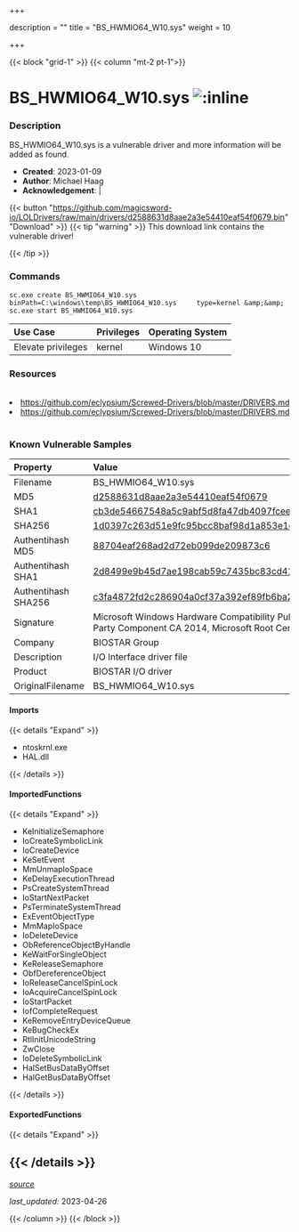 +++

description = ""
title = "BS_HWMIO64_W10.sys"
weight = 10

+++


{{< block "grid-1" >}}
{{< column "mt-2 pt-1">}}


# BS_HWMIO64_W10.sys ![:inline](/images/twitter_verified.png) 


### Description

BS_HWMIO64_W10.sys is a vulnerable driver and more information will be added as found.

- **Created**: 2023-01-09
- **Author**: Michael Haag
- **Acknowledgement**:  | [](https://twitter.com/)

{{< button "https://github.com/magicsword-io/LOLDrivers/raw/main/drivers/d2588631d8aae2a3e54410eaf54f0679.bin" "Download" >}}
{{< tip "warning" >}}
This download link contains the vulnerable driver!

{{< /tip >}}

### Commands

```
sc.exe create BS_HWMIO64_W10.sys binPath=C:\windows\temp\BS_HWMIO64_W10.sys     type=kernel &amp;&amp; sc.exe start BS_HWMIO64_W10.sys
```

| Use Case | Privileges | Operating System | 
|:---- | ---- | ---- |
| Elevate privileges | kernel | Windows 10 |

### Resources
<br>
<li><a href=" https://github.com/eclypsium/Screwed-Drivers/blob/master/DRIVERS.md"> https://github.com/eclypsium/Screwed-Drivers/blob/master/DRIVERS.md</a></li>
<li><a href="https://github.com/eclypsium/Screwed-Drivers/blob/master/DRIVERS.md">https://github.com/eclypsium/Screwed-Drivers/blob/master/DRIVERS.md</a></li>
<br>

### Known Vulnerable Samples

| Property           | Value |
|:-------------------|:------|
| Filename           | BS_HWMIO64_W10.sys |
| MD5                | [d2588631d8aae2a3e54410eaf54f0679](https://www.virustotal.com/gui/file/d2588631d8aae2a3e54410eaf54f0679) |
| SHA1               | [cb3de54667548a5c9abf5d8fa47db4097fcee9f1](https://www.virustotal.com/gui/file/cb3de54667548a5c9abf5d8fa47db4097fcee9f1) |
| SHA256             | [1d0397c263d51e9fc95bcc8baf98d1a853e1c0401cd0e27c7bf5da3fba1c93a8](https://www.virustotal.com/gui/file/1d0397c263d51e9fc95bcc8baf98d1a853e1c0401cd0e27c7bf5da3fba1c93a8) |
| Authentihash MD5   | [88704eaf268ad2d72eb099de209873c6](https://www.virustotal.com/gui/search/authentihash%253A88704eaf268ad2d72eb099de209873c6) |
| Authentihash SHA1  | [2d8499e9b45d7ae198cab59c7435bc83cd4162a0](https://www.virustotal.com/gui/search/authentihash%253A2d8499e9b45d7ae198cab59c7435bc83cd4162a0) |
| Authentihash SHA256| [c3fa4872fd2c286904a0cf37a392ef89fb6ba2a84fc9e1b66c70e0cb5ae28efa](https://www.virustotal.com/gui/search/authentihash%253Ac3fa4872fd2c286904a0cf37a392ef89fb6ba2a84fc9e1b66c70e0cb5ae28efa) |
| Signature         | Microsoft Windows Hardware Compatibility Publisher, Microsoft Windows Third Party Component CA 2014, Microsoft Root Certificate Authority 2010   |
| Company           | BIOSTAR Group |
| Description       | I/O Interface driver file |
| Product           | BIOSTAR I/O driver |
| OriginalFilename  | BS_HWMIO64_W10.sys |


#### Imports
{{< details "Expand" >}}
* ntoskrnl.exe
* HAL.dll

{{< /details >}}
#### ImportedFunctions
{{< details "Expand" >}}
* KeInitializeSemaphore
* IoCreateSymbolicLink
* IoCreateDevice
* KeSetEvent
* MmUnmapIoSpace
* KeDelayExecutionThread
* PsCreateSystemThread
* IoStartNextPacket
* PsTerminateSystemThread
* ExEventObjectType
* MmMapIoSpace
* IoDeleteDevice
* ObReferenceObjectByHandle
* KeWaitForSingleObject
* KeReleaseSemaphore
* ObfDereferenceObject
* IoReleaseCancelSpinLock
* IoAcquireCancelSpinLock
* IoStartPacket
* IofCompleteRequest
* KeRemoveEntryDeviceQueue
* KeBugCheckEx
* RtlInitUnicodeString
* ZwClose
* IoDeleteSymbolicLink
* HalSetBusDataByOffset
* HalGetBusDataByOffset

{{< /details >}}
#### ExportedFunctions
{{< details "Expand" >}}

{{< /details >}}
-----



[*source*](https://github.com/magicsword-io/LOLDrivers/tree/main/yaml/bs_hwmio64_w10.yaml)

*last_updated:* 2023-04-26








{{< /column >}}
{{< /block >}}

